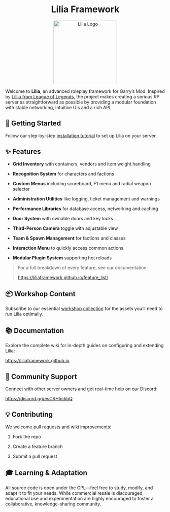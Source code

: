 <h1 align="center">Lilia Framework</h1>


<p align="center">

  <img src="https://github.com/LiliaFramework/Lilia/blob/main/logo.png?raw=true" alt="Lilia Logo" width="200" />

</p>


Welcome to **Lilia**, an advanced roleplay framework for Garry’s Mod. Inspired by [Lillia from League of Legends](https://ddragon.leagueoflegends.com/cdn/img/champion/splash/Lillia_19.jpg), the project makes creating a serious RP server as straightforward as possible by providing a modular foundation with stable networking, intuitive UIs and a rich API.


## 🚀 Getting Started


Follow our step-by-step [installation tutorial](https://liliaframework.github.io/information/installing_the_gamemode/) to set up Lilia on your server.


## ✨ Features


- **Grid Inventory** with containers, vendors and item weight handling

- **Recognition System** for characters and factions

- **Custom Menus** including scoreboard, F1 menu and radial weapon selector

- **Administration Utilities** like logging, ticket management and warnings

- **Performance Libraries** for database access, networking and caching

- **Door System** with ownable doors and key locks

- **Third-Person Camera** toggle with adjustable view

- **Team & Spawn Management** for factions and classes

- **Interaction Menu** to quickly access common actions

- **Modular Plugin System** supporting hot reloads


> For a full breakdown of every feature, see our documentation:

> https://liliaframework.github.io/feature_list/


## 📦 Workshop Content


Subscribe to our essential [workshop collection](https://steamcommunity.com/sharedfiles/filedetails/?id=2959728255) for the assets you’ll need to run Lilia optimally.


## 📚 Documentation


Explore the complete wiki for in-depth guides on configuring and extending Lilia:

https://liliaframework.github.io


## 💬 Community Support


Connect with other server owners and get real-time help on our Discord:

https://discord.gg/esCRH5ckbQ


## 💡 Contributing


We welcome pull requests and wiki improvements:


1. Fork the repo

2. Create a feature branch

3. Submit a pull request


## 🎓 Learning & Adaptation


All source code is open under the GPL—feel free to study, modify, and adapt it to fit your needs. While commercial resale is discouraged, educational use and experimentation are highly encouraged to foster a collaborative, knowledge-sharing community.
